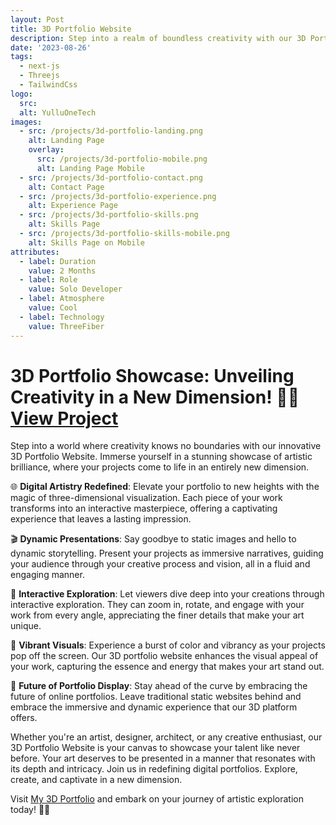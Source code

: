 ```yaml
---
layout: Post
title: 3D Portfolio Website
description: Step into a realm of boundless creativity with our 3D Portfolio Website! 🎨✨ Immerse yourself in a world where projects come alive in stunning three-dimensional glory. Elevate your portfolio game as you showcase your work in an entirely new dimension, capturing attention with vibrant visuals and interactive exploration. Whether you're an artist, designer, or visionary creator, our 3D platform is your canvas to captivate, inspire, and redefine the way you present your talent. Experience the future of portfolio display today! 🚀🌟
date: '2023-08-26'
tags:
  - next-js
  - Threejs
  - TailwindCss
logo:
  src:
  alt: YulluOneTech
images:
  - src: /projects/3d-portfolio-landing.png
    alt: Landing Page
    overlay:
      src: /projects/3d-portfolio-mobile.png
      alt: Landing Page Mobile
  - src: /projects/3d-portfolio-contact.png
    alt: Contact Page
  - src: /projects/3d-portfolio-experience.png
    alt: Experience Page
  - src: /projects/3d-portfolio-skills.png
    alt: Skills Page
  - src: /projects/3d-portfolio-skills-mobile.png
    alt: Skills Page on Mobile
attributes:
  - label: Duration
    value: 2 Months
  - label: Role
    value: Solo Developer
  - label: Atmosphere
    value: Cool
  - label: Technology
    value: ThreeFiber
---
```


# 3D Portfolio Showcase: Unveiling Creativity in a New Dimension! 🎨🌟 [View Project](https://portfolio3-d-nine.vercel.app/)

Step into a world where creativity knows no boundaries with our innovative 3D Portfolio Website. Immerse yourself in a stunning showcase of artistic brilliance, where your projects come to life in an entirely new dimension.

🌐 **Digital Artistry Redefined**:
Elevate your portfolio to new heights with the magic of three-dimensional visualization. Each piece of your work transforms into an interactive masterpiece, offering a captivating experience that leaves a lasting impression.

🎬 **Dynamic Presentations**:
Say goodbye to static images and hello to dynamic storytelling. Present your projects as immersive narratives, guiding your audience through your creative process and vision, all in a fluid and engaging manner.

🔮 **Interactive Exploration**:
Let viewers dive deep into your creations through interactive exploration. They can zoom in, rotate, and engage with your work from every angle, appreciating the finer details that make your art unique.

🌈 **Vibrant Visuals**:
Experience a burst of color and vibrancy as your projects pop off the screen. Our 3D portfolio website enhances the visual appeal of your work, capturing the essence and energy that makes your art stand out.

🚀 **Future of Portfolio Display**:
Stay ahead of the curve by embracing the future of online portfolios. Leave traditional static websites behind and embrace the immersive and dynamic experience that our 3D platform offers.

Whether you're an artist, designer, architect, or any creative enthusiast, our 3D Portfolio Website is your canvas to showcase your talent like never before. Your art deserves to be presented in a manner that resonates with its depth and intricacy. Join us in redefining digital portfolios. Explore, create, and captivate in a new dimension.

Visit [My 3D Portfolio](https://portfolio3-d-nine.vercel.app/) and embark on your journey of artistic exploration today! 🎉🎨
